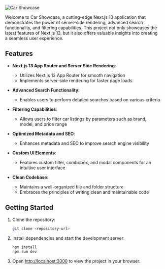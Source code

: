 ![Car Showcase](https://i.ibb.co/GxvFJDZ/Thumbnail.png)

Welcome to Car Showcase, a cutting-edge Next.js 13 application that demonstrates the power of server-side rendering, advanced search functionality, and filtering capabilities. This project not only showcases the latest features of Next.js 13, but it also offers valuable insights into creating a seamless user experience.

## Features

- **Next.js 13 App Router and Server Side Rendering**:
  - Utilizes Next.js 13 App Router for smooth navigation
  - Implements server-side rendering for faster page loads

- **Advanced Search Functionality**:
  - Enables users to perform detailed searches based on various criteria

- **Filtering Capabilities**:
  - Allows users to filter car listings by parameters such as brand, model, and price range

- **Optimized Metadata and SEO**:
  - Enhances metadata and SEO to improve search engine visibility

- **Custom UI Elements**:
  - Features custom filter, combobox, and modal components for an intuitive user interface

- **Clean Codebase**:
  - Maintains a well-organized file and folder structure
  - Embraces the principles of writing clean and maintainable code

## Getting Started

1. Clone the repository:

   ```bash
   git clone <repository-url>
   ```

2. Install dependencies and start the development server:

   ```bash
   npm install
   npm run dev
   ```

3. Open [http://localhost:3000](http://localhost:3000) to view the project in your browser.


